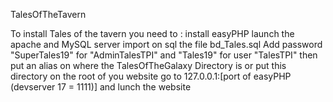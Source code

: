 TalesOfTheTavern

To install Tales of the tavern you need to :
install easyPHP
launch the apache and MySQL server
import on sql the file bd_Tales.sql
Add password "SuperTales19" for "AdminTalesTPI" and "Tales19" for user "TalesTPI"
then put an alias on where the TalesOfTheGalaxy Directory is or put this directory on the root of you website 
go to 127.0.0.1:[port of easyPHP (devserver 17 = 1111)] and lunch the website
